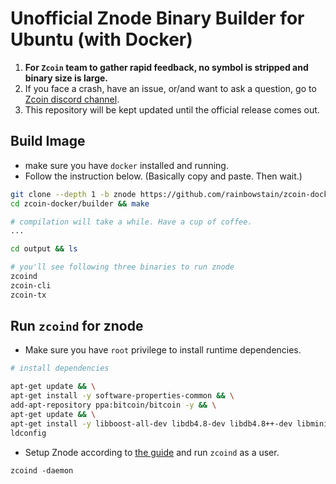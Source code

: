 # Unofficial Znode Binary Builder for Ubuntu (with Docker)

1. **For `Zcoin` team to gather rapid feedback, no symbol is stripped and binary size is large.**
2. If you face a crash, have an issue, or/and want to ask a question, go to [Zcoin discord channel](https://discordapp.com/invite/4FjnQ2q).
3. This repository will be kept updated until the official release comes out.

## Build Image

- make sure you have `docker` installed and running.
- Follow the instruction below. (Basically copy and paste. Then wait.) 

```sh
git clone --depth 1 -b znode https://github.com/rainbowstain/zcoin-docker
cd zcoin-docker/builder && make

# compilation will take a while. Have a cup of coffee.
...

cd output && ls

# you'll see following three binaries to run znode
zcoind
zcoin-cli
zcoin-tx
```

## Run `zcoind` for znode

- Make sure you have `root` privilege to install runtime dependencies.

```sh
# install dependencies

apt-get update && \
apt-get install -y software-properties-common && \
add-apt-repository ppa:bitcoin/bitcoin -y && \
apt-get update && \
apt-get install -y libboost-all-dev libdb4.8-dev libdb4.8++-dev libminiupnpc-dev libevent-pthreads-2.0-5 libevent-dev libzmq3-dev && \
ldconfig
``` 

- Setup Znode according to [the guide](https://github.com/zcoinofficial/zcoin/blob/znode/ZNODE.md) and run `zcoind` as a user.

```
zcoind -daemon
```
